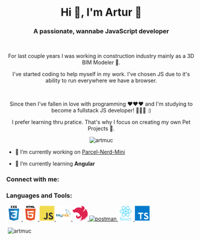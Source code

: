 <h1 align="center">Hi 👋, I'm Artur 🦄</h1>
<h3 align="center">A passionate, wannabe JavaScript developer</h3>
<br>
<p align="center">For last couple years I was working in construction industry mainly as a 3D BIM Modeler 👷.</p>
<p align="center">I've started coding to help myself in my work. I've chosen JS due to it's ability to run everywhere we have a browser.</p>
<br>
<p align="center">Since then I've fallen in love with programming ❤️❤️❤️ and I'm studying to become a fullstack JS developer! 🚀🚀🚀 :)</p>
<p align="center">I prefer learning thru pratice. That's why I focus on creating my own Pet Projects 🐹.</p>
<p align="center"> <img src="https://komarev.com/ghpvc/?username=artmuc&label=Profile%20views&color=0e75b6&style=flat" alt="artmuc" /> </p>

- 🔭 I’m currently working on [Parcel-Nerd-Mini](https://github.com/ARTMUC/parcel-nerd-mini)

- 🌱 I’m currently learning **Angular**

<h3 align="left">Connect with me:</h3>
<p align="left">
</p>

<h3 align="left">Languages and Tools:</h3>
<p align="left"> <a href="https://www.w3schools.com/css/" target="_blank" rel="noreferrer"> <img src="https://raw.githubusercontent.com/devicons/devicon/master/icons/css3/css3-original-wordmark.svg" alt="css3" width="40" height="40"/> </a> <a href="https://www.w3.org/html/" target="_blank" rel="noreferrer"> <img src="https://raw.githubusercontent.com/devicons/devicon/master/icons/html5/html5-original-wordmark.svg" alt="html5" width="40" height="40"/> </a> <a href="https://developer.mozilla.org/en-US/docs/Web/JavaScript" target="_blank" rel="noreferrer"> <img src="https://raw.githubusercontent.com/devicons/devicon/master/icons/javascript/javascript-original.svg" alt="javascript" width="40" height="40"/> </a> <a href="https://www.mysql.com/" target="_blank" rel="noreferrer"> <img src="https://raw.githubusercontent.com/devicons/devicon/master/icons/mysql/mysql-original-wordmark.svg" alt="mysql" width="40" height="40"/> </a> <a href="https://nestjs.com/" target="_blank" rel="noreferrer"> <img src="https://raw.githubusercontent.com/devicons/devicon/master/icons/nestjs/nestjs-plain.svg" alt="nestjs" width="40" height="40"/> </a> <a href="https://postman.com" target="_blank" rel="noreferrer"> <img src="https://www.vectorlogo.zone/logos/getpostman/getpostman-icon.svg" alt="postman" width="40" height="40"/> </a> <a href="https://reactjs.org/" target="_blank" rel="noreferrer"> <img src="https://raw.githubusercontent.com/devicons/devicon/master/icons/react/react-original-wordmark.svg" alt="react" width="40" height="40"/> </a> <a href="https://www.typescriptlang.org/" target="_blank" rel="noreferrer"> <img src="https://raw.githubusercontent.com/devicons/devicon/master/icons/typescript/typescript-original.svg" alt="typescript" width="40" height="40"/> </a> </p>

<p>&nbsp;<img align="center" src="https://github-readme-stats.vercel.app/api?username=artmuc&show_icons=true&locale=en" alt="artmuc" /></p>
